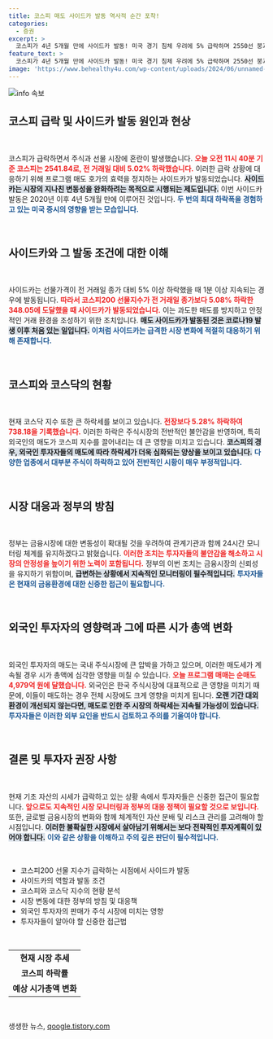 ```yaml
---
title: 코스피 매도 사이드카 발동 역사적 순간 포착!
categories:
  - 증권
excerpt: >
  코스피가 4년 5개월 만에 사이드카 발동! 미국 경기 침체 우려에 5% 급락하며 2550선 붕괴. 삼성전자도 장중 7만4,600원으로 하락하며 우려가 커지고 있습니다. 금융시장 긴급 모니터링에 들어간 정부의 대응은?
feature_text: >
  코스피가 4년 5개월 만에 사이드카 발동! 미국 경기 침체 우려에 5% 급락하며 2550선 붕괴. 삼성전자도 장중 7만4,600원으로 하락하며 우려가 커지고 있습니다. 금융시장 긴급 모니터링에 들어간 정부의 대응은?
image: 'https://www.behealthy4u.com/wp-content/uploads/2024/06/unnamed-file.png'
---
```


<p><img src="https://www.behealthy4u.com/wp-content/uploads/2024/06/unnamed-file.png" alt="info 속보" /></p>

<h2 data-ke-size="size26">코스피 급락 및 사이드카 발동 원인과 현상</h2>

<p data-ke-size="size16">&nbsp;</p>

<p>코스피가 급락하면서 주식과 선물 시장에 혼란이 발생했습니다. <b><span style="color: #ee2323;">오늘 오전 11시 40분 기준 코스피는 2541.84로, 전 거래일 대비 5.02% 하락했습니다.</span></b> 이러한 급락 상황에 대응하기 위해 프로그램 매도 호가의 효력을 정지하는 사이드카가 발동되었습니다. <b><span style="background-color: #21538527;">사이드카는 시장의 지나친 변동성을 완화하려는 목적으로 시행되는 제도입니다.</span></b> 이번 사이드카 발동은 2020년 이후 4년 5개월 만에 이루어진 것입니다. <b><span style="color: #1a5490;">두 번의 최대 하락폭을 경험하고 있는 미국 증시의 영향을 받는 모습입니다.</span></b> </p>

<p data-ke-size="size16">&nbsp;</p>

<h2 data-ke-size="size26">사이드카와 그 발동 조건에 대한 이해</h2>

<p data-ke-size="size16">&nbsp;</p>

<p>사이드카는 선물가격이 전 거래일 종가 대비 5% 이상 하락했을 때 1분 이상 지속되는 경우에 발동됩니다. <b><span style="color: #ee2323;">따라서 코스피200 선물지수가 전 거래일 종가보다 5.08% 하락한 348.05에 도달했을 때 사이드카가 발동되었습니다.</span></b> 이는 과도한 매도를 방지하고 안정적인 거래 환경을 조성하기 위한 조치입니다. <b><span style="background-color: #21538527;">매도 사이드카가 발동된 것은 코로나19 발생 이후 처음 있는 일입니다.</span></b> <b><span style="color: #1a5490;">이처럼 사이드카는 급격한 시장 변화에 적절히 대응하기 위해 존재합니다.</span></b> </p>

<p data-ke-size="size16">&nbsp;</p>

<h2 data-ke-size="size26">코스피와 코스닥의 현황</h2>

<p data-ke-size="size16">&nbsp;</p>

<p>현재 코스닥 지수 또한 큰 하락세를 보이고 있습니다. <b><span style="color: #ee2323;">전장보다 5.28% 하락하여 738.18을 기록했습니다.</span></b> 이러한 하락은 주식시장의 전반적인 불안감을 반영하며, 특히 외국인의 매도가 코스피 지수를 끌어내리는 데 큰 영향을 미치고 있습니다. <b><span style="background-color: #21538527;">코스피의 경우, 외국인 투자자들의 매도에 따라 하락세가 더욱 심화되는 양상을 보이고 있습니다.</span></b> <b><span style="color: #1a5490;">다양한 업종에서 대부분 주식이 하락하고 있어 전반적인 시황이 매우 부정적입니다.</span></b></p>

<p data-ke-size="size16">&nbsp;</p>

<h2 data-ke-size="size26">시장 대응과 정부의 방침</h2>

<p data-ke-size="size16">&nbsp;</p>

<p>정부는 금융시장에 대한 변동성이 확대될 것을 우려하여 관계기관과 함께 24시간 모니터링 체계를 유지하겠다고 밝혔습니다. <b><span style="color: #ee2323;">이러한 조치는 투자자들의 불안감을 해소하고 시장의 안정성을 높이기 위한 노력이 포함됩니다.</span></b> 정부의 이번 조치는 금융시장의 신뢰성을 유지하기 위함이며, <b><span style="background-color: #21538527;">급변하는 상황에서 지속적인 모니터링이 필수적입니다.</span></b> <b><span style="color: #1a5490;">투자자들은 현재의 금융환경에 대한 신중한 접근이 필요합니다.</span></b></p>

<p data-ke-size="size16">&nbsp;</p>

<h2 data-ke-size="size26">외국인 투자자의 영향력과 그에 따른 시가 총액 변화</h2>

<p data-ke-size="size16">&nbsp;</p>

<p>외국인 투자자의 매도는 국내 주식시장에 큰 압박을 가하고 있으며, 이러한 매도세가 계속될 경우 시가 총액에 심각한 영향을 미칠 수 있습니다. <b><span style="color: #ee2323;">오늘 프로그램 매매는 순매도 4,979억 원에 달했습니다.</span></b> 외국인은 한국 주식시장에 대표적으로 큰 영향을 미치기 때문에, 이들이 매도하는 경우 전체 시장에도 크게 영향을 미치게 됩니다. <b><span style="background-color: #21538527;">오랜 기간 대외 환경이 개선되지 않는다면, 매도로 인한 주 시장의 하락세는 지속될 가능성이 있습니다.</span></b> <b><span style="color: #1a5490;">투자자들은 이러한 외부 요인을 반드시 검토하고 주의를 기울여야 합니다.</span></b></p>

<p data-ke-size="size16">&nbsp;</p>

<h2 data-ke-size="size26">결론 및 투자자 권장 사항</h2>

<p data-ke-size="size16">&nbsp;</p>

<p>현재 기초 자산의 시세가 급락하고 있는 상황 속에서 투자자들은 신중한 접근이 필요합니다. <b><span style="color: #ee2323;">앞으로도 지속적인 시장 모니터링과 정부의 대응 정책이 필요할 것으로 보입니다.</span></b> 또한, 글로벌 금융시장의 변화와 함께 체계적인 자산 분배 및 리스크 관리를 고려해야 할 시점입니다. <b><span style="background-color: #21538527;">이러한 불확실한 시장에서 살아남기 위해서는 보다 전략적인 투자계획이 있어야 합니다.</span></b> <b><span style="color: #1a5490;">이와 같은 상황을 이해하고 주의 깊은 판단이 필수적입니다.</span></b></p>

<p data-ke-size="size16">&nbsp;</p>

<ul>
  <li>코스피200 선물 지수가 급락하는 시점에서 사이드카 발동</li>
  <li>사이드카의 역할과 발동 조건</li>
  <li>코스피와 코스닥 지수의 현황 분석</li>
  <li>시장 변동에 대한 정부의 방침 및 대응책</li>
  <li>외국인 투자자의 판매가 주식 시장에 미치는 영향</li>
  <li>투자자들이 알아야 할 신중한 접근법</li>
</ul>

<p data-ke-size="size16">&nbsp;</p>

<table style="width: 100%; border-collapse: collapse;">
  <tr>
    <td style="text-align: center; height: 17px;"><b>현재 시장 추세</b></td>
  </tr>
  <tr>
    <td style="text-align: center; height: 17px;"><b>코스피 하락률</b></td>
  </tr>
  <tr>
    <td style="text-align: center; height: 17px;"><b>예상 시가총액 변화</b></td>
  </tr>
</table>

<p data-ke-size="size16">&nbsp;</p>
생생한 뉴스, <a href="https://qoogle.tistory.com" rel="dofollow">qoogle.tistory.com</a>


